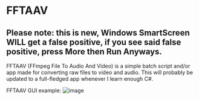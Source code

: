 # FFTAAV
## Please note: this is new, Windows SmartScreen WILL get a false positive, if you see said false positive, press More then Run Anyways.
FFTAAV (FFmpeg File To Audio And Video) is a simple batch script and/or app made for converting raw files to video and audio.
This will probably be updated to a full-fledged app whenever I learn enough C#.

FFTAAV GUI example:
![image](https://user-images.githubusercontent.com/78082869/226715014-02469db7-c92e-479a-a7d9-63fb3a922ea9.png)
